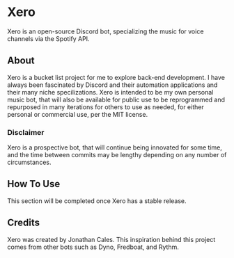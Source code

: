 # Xero
Xero is an open-source Discord bot, specializing the music for voice channels via the Spotify API.
## About
Xero is a bucket list project for me to explore back-end development. I have always been fascinated by Discord and their automation applications and their many niche
specilizations. Xero is intended to be my own personal music bot, that will also be available for public use to be reprogrammed and repurposed in many iterations for
others to use as needed, for either personal or commercial use, per the MIT license.
### Disclaimer
Xero is a prospective bot, that will continue being innovated for some time, and the time between commits may be lengthy depending on any number of circumstances.
## How To Use
This section will be completed once Xero has a stable release.
## Credits
Xero was created by Jonathan Cales.
This inspiration behind this project comes from other bots such as Dyno, Fredboat, and Rythm.
